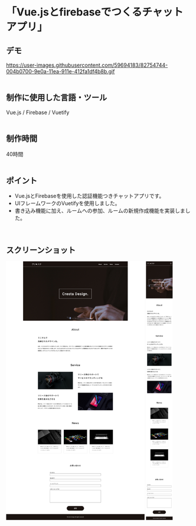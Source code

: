 # 「Vue.jsとfirebaseでつくるチャットアプリ」

## デモ
https://user-images.githubusercontent.com/59694183/82754744-004b0700-9e0a-11ea-911e-412fa1df4b8b.gif
<br>
<br>

## 制作に使用した言語・ツール
Vue.js / Firebase / Vuetify
<br>
<br>

## 制作時間
40時間
<br>
<br>

## ポイント
- Vue.jsとFirebaseを使用した認証機能つきチャットアプリです。
- UIフレームワークのVuetifyを使用しました。
- 書き込み機能に加え、ルームへの参加、ルームの新規作成機能を実装しました。
<br>

## スクリーンショット
<img src="https://github.com/foolish-pine/Cresta_beginner/blob/master/src/img/cresta1_pc.png?raw=true" height=700px> <img src="https://github.com/foolish-pine/Cresta_beginner/blob/master/src/img/cresta1_sp.png?raw=true" height=700px>
